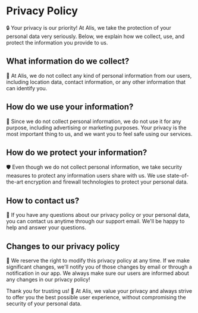 # Privacy Policy

🔒 Your privacy is our priority! At Alis, we take the protection of your personal data very seriously. Below, we explain how we collect, use, and protect the information you provide to us.

## What information do we collect?

🤔 At Alis, we do not collect any kind of personal information from our users, including location data, contact information, or any other information that can identify you.

## How do we use your information?

🤝 Since we do not collect personal information, we do not use it for any purpose, including advertising or marketing purposes. Your privacy is the most important thing to us, and we want you to feel safe using our services.

## How do we protect your information?

🛡️ Even though we do not collect personal information, we take security measures to protect any information users share with us. We use state-of-the-art encryption and firewall technologies to protect your personal data.

## How to contact us?

📧 If you have any questions about our privacy policy or your personal data, you can contact us anytime through our support email. We'll be happy to help and answer your questions.

## Changes to our privacy policy

📅 We reserve the right to modify this privacy policy at any time. If we make significant changes, we'll notify you of those changes by email or through a notification in our app. We always make sure our users are informed about any changes in our privacy policy!

Thank you for trusting us! 🙏 At Alis, we value your privacy and always strive to offer you the best possible user experience, without compromising the security of your personal data.
